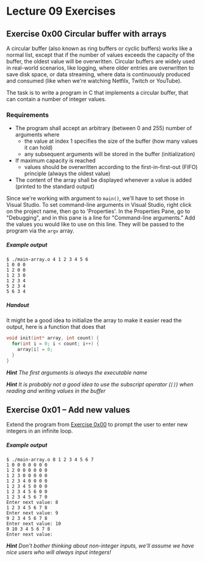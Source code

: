 # Lecture 09 Exercises

## Exercise 0x00 Circular buffer with arrays
A circular buffer (also known as ring buffers or cyclic buffers) works like a normal list, except that if the number of values exceeds the capacity of the buffer, the oldest value will be overwritten. Circular buffers are widely used in real-world scenarios, like logging, where older entries are overwritten to save disk space, or data streaming, where data is continuously produced and consumed (like when we're watching Netfilx, Twitch or YouTube). 

The task is to write a program in C that implements a circular buffer, that can contain a number of integer values.

### Requirements
- The program shall accept an arbitrary (between 0 and 255) number of arguments where
  - the value at index 1 specifies the size of the buffer (how many values it can hold)
  - any subsequent arguments will be stored in the buffer (initialization)
- If maximum capacity is reached
  - values should be overwritten according to the first-in-first-out (FIFO) principle (always the oldest value)
- The content of the array shall be displayed whenever a value is added (printed to the standard output)

Since we're working with argument to `main()`, we'll have to set those in Visual Studio. To set command-line arguments in Visual Studio, right click on the project name, then go to 'Properties'. In the Properties Pane, go to "Debugging", and in this pane is a line for "Command-line arguments." Add the values you would like to use on this line. They will be passed to the program via the `argv` array.

##### Example output
```
$ ./main-array.o 4 1 2 3 4 5 6
1 0 0 0
1 2 0 0
1 2 3 0
1 2 3 4
5 2 3 4
5 6 3 4
```

##### Handout
It might be a good idea to initialize the array to make it easier read the output, here is a function that does that
```c
void init(int* array, int count) {
  for(int i = 0; i < count; i++) {
    array[i] = 0;
  }
}
```

_**Hint** The first arguments is always the executable name_

_**Hint** It is probably not a good idea to use the subscript operator (`[]`) when reading and writing values in the buffer_

## Exercise 0x01 – Add new values
Extend the program from [Exercise 0x00](#exercise-0x00-circular-buffer-with-arrays) to prompt the user to enter new integers in an infinite loop.

##### Example output
```
$ ./main-array.o 8 1 2 3 4 5 6 7     
1 0 0 0 0 0 0 0 
1 2 0 0 0 0 0 0 
1 2 3 0 0 0 0 0 
1 2 3 4 0 0 0 0 
1 2 3 4 5 0 0 0 
1 2 3 4 5 6 0 0 
1 2 3 4 5 6 7 0 
Enter next value: 8
1 2 3 4 5 6 7 8 
Enter next value: 9
9 2 3 4 5 6 7 8 
Enter next value: 10
9 10 3 4 5 6 7 8 
Enter next value: 
```

_**Hint** Don't bother thinking about non-integer inputs, we'll assume we have nice users who will always input integers!_